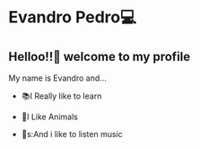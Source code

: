 # Evandro Pedro:computer:

## Helloo!!👋 welcome to my profile

My name is Evandro and...

- :books:I Really like to learn

- :tiger:I Like Animals

- :musical_note:s:And i like to listen music

